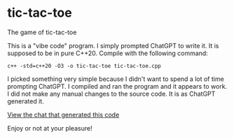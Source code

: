# tic-tac-toe
The game of tic-tac-toe

This is a "vibe code" program. I simply prompted ChatGPT to write it. It is supposed to be in pure C++20.
Compile with the following command:

`c++ -std=c++20 -O3 -o tic-tac-toe tic-tac-toe.cpp`

I picked something very simple because I didn't want to spend a lot of time prompting ChatGPT. I
compiled and ran the program and it appears to work. I did not make any manual changes to the
source code. It is as ChatGPT generated it.

[View the chat that generated this code](https://chatgpt.com/share/67d13235-44f8-8010-906f-89868fc6e293)

Enjoy or not at your pleasure!
